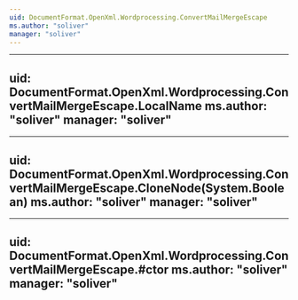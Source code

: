 ```yaml
---
uid: DocumentFormat.OpenXml.Wordprocessing.ConvertMailMergeEscape
ms.author: "soliver"
manager: "soliver"
---
```


---
uid: DocumentFormat.OpenXml.Wordprocessing.ConvertMailMergeEscape.LocalName
ms.author: "soliver"
manager: "soliver"
---

---
uid: DocumentFormat.OpenXml.Wordprocessing.ConvertMailMergeEscape.CloneNode(System.Boolean)
ms.author: "soliver"
manager: "soliver"
---

---
uid: DocumentFormat.OpenXml.Wordprocessing.ConvertMailMergeEscape.#ctor
ms.author: "soliver"
manager: "soliver"
---
